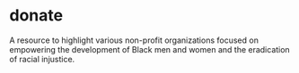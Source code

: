 # donate
A resource to highlight various non-profit organizations focused on empowering the development of Black men and women and the eradication of racial injustice.
